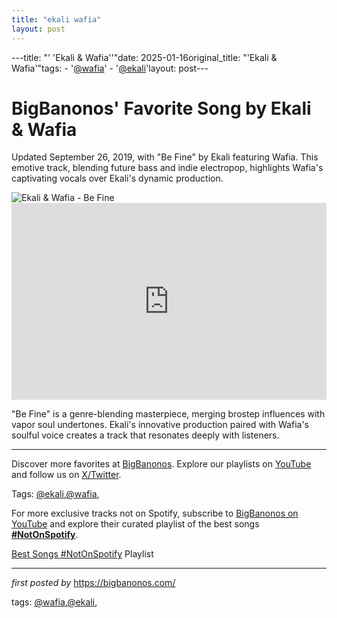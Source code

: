 ```yaml
---
title: "ekali wafia"
layout: post
---
```

---title: "' 'Ekali & Wafia''"date: 2025-01-16original_title: "'Ekali & Wafia'"tags:  - '[@wafia](/tags/wafia/)'  - '[@ekali](/tags/ekali/)'layout: post---<!-- Post Title --><h1 >BigBanonos' Favorite Song by Ekali & Wafia</h1> <!-- Introductory Text --><p >Updated September 26, 2019, with "Be Fine" by Ekali featuring Wafia. This emotive track, blending future bass and indie electropop, highlights Wafia's captivating vocals over Ekali's dynamic production.</p> <!-- Featured Image --><div > <img src="https://i.scdn.co/image/ab67616d00001e026455d4b257a1b984032482b2" alt="Ekali & Wafia - Be Fine"></div> <!-- YouTube Video Embed --><div > <iframe width="100%" height="315" src="https://www.youtube.com/embed/PHKZhDk3cXc" title="Ekali - Be Fine (feat. Wafia) [Official Music Video]" frameborder="0" allow="accelerometer; autoplay; clipboard-write; encrypted-media; gyroscope; picture-in-picture; web-share" referrerpolicy="strict-origin-when-cross-origin" allowfullscreen></iframe></div> <!-- Song Information --><div > <p>"Be Fine" is a genre-blending masterpiece, merging brostep influences with vapor soul undertones. Ekali's innovative production paired with Wafia's soulful voice creates a track that resonates deeply with listeners.</p></div> <!-- Footer Links --><hr /><p >Discover more favorites at <a href="https://bigbanonos.com/" target="_blank">BigBanonos</a>. Explore our playlists on <a href="https://www.youtube.com/[@BigBanonos](/tags/BigBanonos/)" target="_blank">YouTube</a> and follow us on <a href="https://x.com/bigbanonos" target="_blank">X/Twitter</a>.</p> <!-- Tags --><p >Tags: [@ekali](/tags/ekali/),[@wafia](/tags/wafia/),</p><!--Subscribe and Playlist Links--><div>    <p>For more exclusive tracks not on Spotify, subscribe to <a href="https://www.youtube.com/[@BigBanonos](/tags/BigBanonos/)" target="_blank">BigBanonos on YouTube</a> and explore their curated playlist of the best songs <strong>[#NotOnSpotify](/tags/NotOnSpotify/)</strong>.</p>    <p><a href="https://www.youtube.com/playlist?list=PLtuNtuTatqI0kFahUCbtbfenC_ET5O_tr" target="_blank">Best Songs [#NotOnSpotify](/tags/NotOnSpotify/) Playlist<br /></a></p></div><hr /><p><em>first posted by</em> <a href="https://bigbanonos.com/" rel="noopener" target="_new">https://bigbanonos.com/</a></p><p>tags: [@wafia](/tags/wafia/),[@ekali](/tags/ekali/),</p>